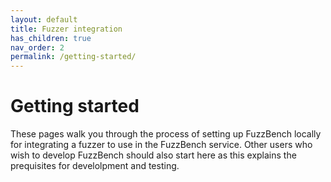 ```yaml
---
layout: default
title: Fuzzer integration
has_children: true
nav_order: 2
permalink: /getting-started/
---
```


# Getting started

These pages walk you through the process of setting up FuzzBench locally for
integrating a fuzzer to use in the FuzzBench service. Other users who wish to
develop FuzzBench should also start here as this explains the prequisites for
develolpment and testing.
